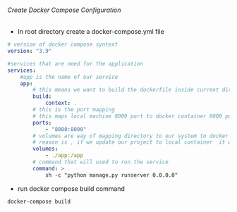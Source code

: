 ###### Create Docker Compose Configuration

-   In root directory create a docker-compose.yml file

```yml
# version of docker compose syntext
version: "3.9"

#services that are need for the application
services:
    #app is the name of our service
    app:
        # this means we want to build the dockerfile inside current directory
        build:
            context: .
        # this is the port mapping
        # this maps local machine 8000 port to docker container 8000 port
        ports:
            - "8000:8000"
        # volumes are way of mapping directory to our system to docker container
        # reason is , if we update our project to local container  it will reflect in the container real time
        volumes:
            - ./app:/app
        # command that will used to run the service
        command: >
            sh -c "python manage.py runserver 0.0.0.0"
```

-   run docker compose build command

```
docker-compose build
```

